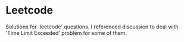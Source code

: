 # Leetcode
Solutions for 'leetcode' questions. I referenced discussion to deal with 'Time Limit Exceeded' problem for some of them.
